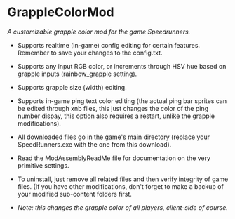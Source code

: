 # GrappleColorMod
*A customizable grapple color mod for the game Speedrunners.*

* Supports realtime (in-game) config editing for certain features. Remember to save your changes to the config.txt.

* Supports any input RGB color, or increments through HSV hue based on grapple inputs (rainbow_grapple setting).

* Supports grapple size (width) editing.

* Supports in-game ping text color editing (the actual ping bar sprites can be edited through xnb files, this just changes the color of the ping number dispay, this option also requires a restart, unlike the grapple modifications).

* All downloaded files go in the game's main directory (replace your SpeedRunners.exe with the one from this download).

* Read the ModAssemblyReadMe file for documentation on the very primitive settings.

* To uninstall, just remove all related files and then verify integrity of game files. (If you have other modifications, don't forget to make a backup of your modified sub-content folders first.

* *Note: this changes the grapple color of all players, client-side of course.*
